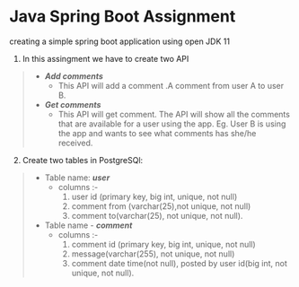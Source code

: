# Java Spring Boot Assignment

creating a simple spring boot application using open JDK 11
1. In this assingment we have to create two API
> + ***Add comments*** 
>   - This API will add a comment .A comment from user A to user B.
> + ***Get comments***
>   - This API will get comment. The API will show all the comments that are available for a user using the app. Eg. User B is using the app and wants to see what comments has she/he received.

2. Create two tables in PostgreSQl:
> + Table name: ***user***
>    - columns :- 
>      1. user id (primary key, big int, unique, not null)
>      2. comment from (varchar(25),not unique, not null)
>      3. comment to(varchar(25), not unique, not null).
> + Table name - ***comment***
>    - columns :-
>      1. comment id (primary key, big int, unique, not null)
>      2. message(varchar(255), not unique, not null)
>      3. comment date time(not null), posted by user id(big int, not unique, not null).
